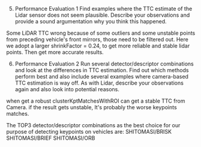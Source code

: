 5. Performance Evaluation 1
Find examples where the TTC estimate of the Lidar sensor does not seem plausible. Describe your observations and provide a sound argumentation why you think this happened.

Some LiDAR TTC wrong because of some outliers and some unstable points from preceding vehicle's front mirrors, those need to be filtered out. Here we adopt a larger shrinkFactor = 0.24, to get more reliable and stable lidar points. Then get more accurate results.

6. Performance Evaluation 2
Run several detector/descriptor combinations and look at the differences in TTC estimation. Find out which methods perform best and also include several examples where camera-based TTC estimation is way off. As with Lidar, describe your observations again and also look into potential reasons.

when get a robust clusterKptMatchesWithROI can get a stable TTC from Camera. if the result gets unstable, It's probably the worse keypoints matches.

The TOP3 detector/descriptor combinations as the best choice for our purpose of detecting keypoints on vehicles are: SHITOMASI/BRISK
SHITOMASI/BRIEF
SHITOMASI/ORB

